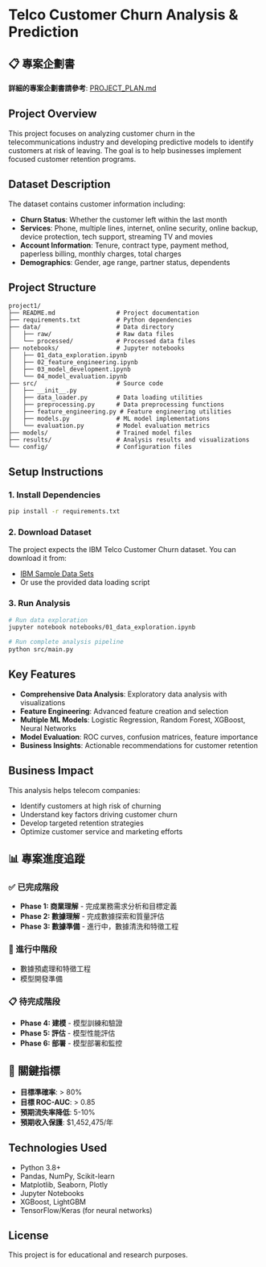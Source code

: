 # Telco Customer Churn Analysis & Prediction

## 📋 專案企劃書
**詳細的專案企劃書請參考**: [PROJECT_PLAN.md](./PROJECT_PLAN.md)

## Project Overview
This project focuses on analyzing customer churn in the telecommunications industry and developing predictive models to identify customers at risk of leaving. The goal is to help businesses implement focused customer retention programs.

## Dataset Description
The dataset contains customer information including:
- **Churn Status**: Whether the customer left within the last month
- **Services**: Phone, multiple lines, internet, online security, online backup, device protection, tech support, streaming TV and movies
- **Account Information**: Tenure, contract type, payment method, paperless billing, monthly charges, total charges
- **Demographics**: Gender, age range, partner status, dependents

## Project Structure
```
project1/
├── README.md                 # Project documentation
├── requirements.txt          # Python dependencies
├── data/                     # Data directory
│   ├── raw/                  # Raw data files
│   └── processed/            # Processed data files
├── notebooks/                # Jupyter notebooks
│   ├── 01_data_exploration.ipynb
│   ├── 02_feature_engineering.ipynb
│   ├── 03_model_development.ipynb
│   └── 04_model_evaluation.ipynb
├── src/                      # Source code
│   ├── __init__.py
│   ├── data_loader.py        # Data loading utilities
│   ├── preprocessing.py      # Data preprocessing functions
│   ├── feature_engineering.py # Feature engineering utilities
│   ├── models.py             # ML model implementations
│   └── evaluation.py         # Model evaluation metrics
├── models/                   # Trained model files
├── results/                  # Analysis results and visualizations
└── config/                   # Configuration files
```

## Setup Instructions

### 1. Install Dependencies
```bash
pip install -r requirements.txt
```

### 2. Download Dataset
The project expects the IBM Telco Customer Churn dataset. You can download it from:
- [IBM Sample Data Sets](https://www.ibm.com/communities/analytics/watson-analytics-blog/guide-to-sample-datasets/)
- Or use the provided data loading script

### 3. Run Analysis
```bash
# Run data exploration
jupyter notebook notebooks/01_data_exploration.ipynb

# Run complete analysis pipeline
python src/main.py
```

## Key Features
- **Comprehensive Data Analysis**: Exploratory data analysis with visualizations
- **Feature Engineering**: Advanced feature creation and selection
- **Multiple ML Models**: Logistic Regression, Random Forest, XGBoost, Neural Networks
- **Model Evaluation**: ROC curves, confusion matrices, feature importance
- **Business Insights**: Actionable recommendations for customer retention

## Business Impact
This analysis helps telecom companies:
- Identify customers at high risk of churning
- Understand key factors driving customer churn
- Develop targeted retention strategies
- Optimize customer service and marketing efforts

## 📊 專案進度追蹤

### ✅ 已完成階段
- **Phase 1: 商業理解** - 完成業務需求分析和目標定義
- **Phase 2: 數據理解** - 完成數據探索和質量評估
- **Phase 3: 數據準備** - 進行中，數據清洗和特徵工程

### 🔄 進行中階段
- 數據預處理和特徵工程
- 模型開發準備

### 📋 待完成階段
- **Phase 4: 建模** - 模型訓練和驗證
- **Phase 5: 評估** - 模型性能評估
- **Phase 6: 部署** - 模型部署和監控

## 🎯 關鍵指標
- **目標準確率**: > 80%
- **目標 ROC-AUC**: > 0.85
- **預期流失率降低**: 5-10%
- **預期收入保護**: $1,452,475/年

## Technologies Used
- Python 3.8+
- Pandas, NumPy, Scikit-learn
- Matplotlib, Seaborn, Plotly
- Jupyter Notebooks
- XGBoost, LightGBM
- TensorFlow/Keras (for neural networks)

## License
This project is for educational and research purposes. 